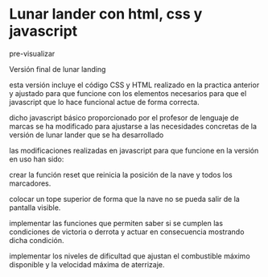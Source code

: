 # Lunar lander con html, css y javascript

pre-visualizar 


Versión final de lunar landing

esta versión incluye el código CSS y HTML realizado en la practica anterior y ajustado para que funcione con los elementos necesarios para que el javascript que lo hace funcional actue de forma correcta.

dicho javascript básico proporcionado por el profesor de lenguaje de marcas se ha modificado para ajustarse a las necesidades concretas de la versión de lunar lander que se ha desarrollado 

las modificaciones realizadas en javascript para que funcione en la versión en uso han sido:

crear la función reset que reinicia la posición de la nave y todos los marcadores.

colocar un tope superior de forma que la nave no se pueda salir de la pantalla visible.

implementar las funciones que permiten saber si se cumplen las condiciones de victoria o derrota y actuar en consecuencia mostrando dicha condición.

implementar los niveles de dificultad que ajustan el combustible máximo disponible y la velocidad máxima de aterrizaje.
